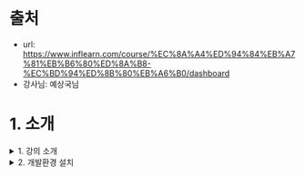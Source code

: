 # 출처
- url: https://www.inflearn.com/course/%EC%8A%A4%ED%94%84%EB%A7%81%EB%B6%80%ED%8A%B8-%EC%BD%94%ED%8B%80%EB%A6%B0/dashboard
- 강사님: 예상국님

# 1. 소개

<details><summary> 1. 강의 소개 </summary>

## 1. 강의 소개

### Why Kotlin?
- JVM 언어/ Java와 100% 호환
- 현대 언어 지향
- 안정적인 null point 대응
- Java에 비해서 간결한 코드, Kotlin만의 표준함수 지원
- (지금은 Java10 이상 지원) 타입추론의 편리함 

</details>

<details><summary> 2. 개발환경 설치 </summary>

## 2. 개발환경 설치

- java8
- intellij

</details>